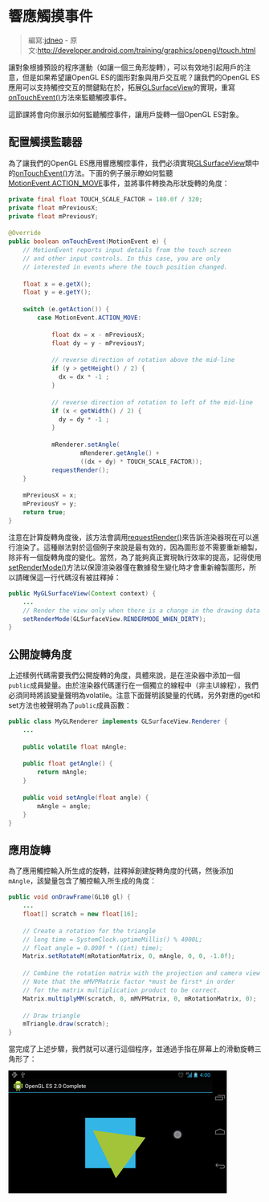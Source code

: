 # 響應觸摸事件

> 編寫:[jdneo](https://github.com/jdneo) - 原文:<http://developer.android.com/training/graphics/opengl/touch.html>

讓對象根據預設的程序運動（如讓一個三角形旋轉），可以有效地引起用戶的注意，但是如果希望讓OpenGL ES的圖形對象與用戶交互呢？讓我們的OpenGL ES應用可以支持觸控交互的關鍵點在於，拓展[GLSurfaceView](http://developer.android.com/reference/android/opengl/GLSurfaceView.html)的實現，重寫<a href="http://developer.android.com/reference/android/view/View.html#onTouchEvent(android.view.MotionEvent)">onTouchEvent()</a>方法來監聽觸摸事件。

這節課將會向你展示如何監聽觸控事件，讓用戶旋轉一個OpenGL ES對象。

## 配置觸摸監聽器

為了讓我們的OpenGL ES應用響應觸控事件，我們必須實現[GLSurfaceView](http://developer.android.com/reference/android/opengl/GLSurfaceView.html)類中的<a href="http://developer.android.com/reference/android/view/View.html#onTouchEvent(android.view.MotionEvent)">onTouchEvent()</a>方法。下面的例子展示瞭如何監聽[MotionEvent.ACTION_MOVE](http://developer.android.com/reference/android/view/MotionEvent.html#ACTION_MOVE)事件，並將事件轉換為形狀旋轉的角度：

```java
private final float TOUCH_SCALE_FACTOR = 180.0f / 320;
private float mPreviousX;
private float mPreviousY;

@Override
public boolean onTouchEvent(MotionEvent e) {
    // MotionEvent reports input details from the touch screen
    // and other input controls. In this case, you are only
    // interested in events where the touch position changed.

    float x = e.getX();
    float y = e.getY();

    switch (e.getAction()) {
        case MotionEvent.ACTION_MOVE:

            float dx = x - mPreviousX;
            float dy = y - mPreviousY;

            // reverse direction of rotation above the mid-line
            if (y > getHeight() / 2) {
              dx = dx * -1 ;
            }

            // reverse direction of rotation to left of the mid-line
            if (x < getWidth() / 2) {
              dy = dy * -1 ;
            }

            mRenderer.setAngle(
                    mRenderer.getAngle() +
                    ((dx + dy) * TOUCH_SCALE_FACTOR));
            requestRender();
    }

    mPreviousX = x;
    mPreviousY = y;
    return true;
}
```

注意在計算旋轉角度後，該方法會調用<a href="http://developer.android.com/reference/android/opengl/GLSurfaceView.html#requestRender()">requestRender()</a>來告訴渲染器現在可以進行渲染了。這種辦法對於這個例子來說是最有效的，因為圖形並不需要重新繪製，除非有一個旋轉角度的變化。當然，為了能夠真正實現執行效率的提高，記得使用<a href="http://developer.android.com/reference/android/opengl/GLSurfaceView.html#setRenderMode(int)">setRenderMode()</a>方法以保證渲染器僅在數據發生變化時才會重新繪製圖形，所以請確保這一行代碼沒有被註釋掉：

```java
public MyGLSurfaceView(Context context) {
    ...
    // Render the view only when there is a change in the drawing data
    setRenderMode(GLSurfaceView.RENDERMODE_WHEN_DIRTY);
}
```

## 公開旋轉角度

上述樣例代碼需要我們公開旋轉的角度，具體來說，是在渲染器中添加一個`public`成員變量。由於渲染器代碼運行在一個獨立的線程中（非主UI線程），我們必須同時將該變量聲明為volatile。注意下面聲明該變量的代碼，另外對應的get和set方法也被聲明為了`public`成員函數：

```java
public class MyGLRenderer implements GLSurfaceView.Renderer {
    ...

    public volatile float mAngle;

    public float getAngle() {
        return mAngle;
    }

    public void setAngle(float angle) {
        mAngle = angle;
    }
}
```

## 應用旋轉

為了應用觸控輸入所生成的旋轉，註釋掉創建旋轉角度的代碼，然後添加`mAngle`，該變量包含了觸控輸入所生成的角度：

```java
public void onDrawFrame(GL10 gl) {
    ...
    float[] scratch = new float[16];

    // Create a rotation for the triangle
    // long time = SystemClock.uptimeMillis() % 4000L;
    // float angle = 0.090f * ((int) time);
    Matrix.setRotateM(mRotationMatrix, 0, mAngle, 0, 0, -1.0f);

    // Combine the rotation matrix with the projection and camera view
    // Note that the mMVPMatrix factor *must be first* in order
    // for the matrix multiplication product to be correct.
    Matrix.multiplyMM(scratch, 0, mMVPMatrix, 0, mRotationMatrix, 0);

    // Draw triangle
    mTriangle.draw(scratch);
}
```

當完成了上述步驟，我們就可以運行這個程序，並通過手指在屏幕上的滑動旋轉三角形了：

![ogl-triangle-touch](ogl-triangle-touch.png "由觸摸輸入所旋轉的三角形（圓形代表了當前觸摸位置）")
